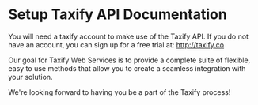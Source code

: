 # Setup Taxify API Documentation


You will need a taxify account to make use of the Taxify API. If you do not have an account, you can sign up for a free trial at: http://taxify.co

Our goal for Taxify Web Services is to provide a complete suite of flexible, easy to use methods that allow you to create a seamless integration with your solution.

We're looking forward to having you be a part of the Taxify process!
